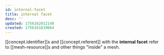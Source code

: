 ```yaml
---
id: internal-facet
title: internal facet
desc: ''
updated: 1756162012140
created: 1756161839064
---
```


[[concept.identifier]]s and [[concept.referent]] with the **internal facet** refer to [[mesh-resource]]s and other things "inside" a mesh. 
